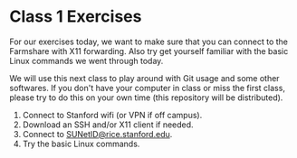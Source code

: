 # Class 1 Exercises

For our exercises today, we want to make sure that you can connect to the Farmshare with X11 forwarding. Also try get yourself familiar with the basic Linux commands we went through today.

We will use this next class to play around with Git usage and some other softwares. If you don't have your computer in class or miss the first class, please try to do this on your own time (this repository will be distributed). 

1. Connect to Stanford wifi (or VPN if off campus). 
2. Download an SSH and/or X11 client if needed.
3. Connect to SUNetID@rice.stanford.edu.
4. Try the basic Linux commands.
